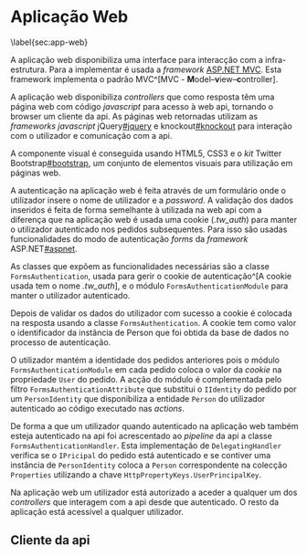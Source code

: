 Aplicação Web
=

\label{sec:app-web}

A aplicação web disponibiliza uma interface para interacção com a infra-estrutura.
Para a implementar é usada a *framework* [ASP.NET MVC](#aspnetmvc).
Esta framework implementa o padrão MVC^[MVC - **M**odel–**v**iew–**c**ontroller].

A aplicação web disponibiliza *controllers* que como resposta têm uma página web com código *javascript* para acesso à web api, tornando o browser um cliente da api. 
As páginas web retornadas utilizam as *frameworks javascript* jQuery[#jquery]() e knockout[#knockout]() para interação com o utilizador e comunicação com a api.

A componente visual é conseguida usando HTML5, CSS3 e o *kit* Twitter Bootstrap[#bootstrap](), um conjunto de elementos visuais para utilização em páginas web.

A autenticação na aplicação web é feita através de um formulário onde o utilizador insere o nome de utilizador e a *password*. A validação dos dados inseridos é feita de forma semelhante à utilizada na web api com a diferença que na aplicação web é usada uma cookie (*.tw_auth*) para manter o utilizador autenticado nos pedidos subsequentes. 
Para isso são usadas funcionalidades do modo de autenticação *forms* da *framework* ASP.NET[#aspnet](). 

As classes que expõem as funcionalidades necessárias são a classe `FormsAuthentication`, usada para gerir o cookie de autenticação^[A cookie usada tem o nome *.tw_auth*], e o módulo `FormsAuthenticationModule` para manter o utilizador autenticado. 

Depois de validar os dados do utilizador com sucesso a cookie é colocada na resposta usando a classe `FormsAuthentication`.
A cookie tem como valor o identificador da instância de Person que foi obtida da base de dados no processo de autenticação. 

O utilizador mantém a identidade dos pedidos anteriores pois o módulo `FormsAuthenticationModule` em cada pedido coloca o valor da *cookie* na propriedade `User` do pedido. A acção do módulo é complementada pelo filtro `FormsAuthenticationAttribute` que substitui o `IIdentity` do pedido por um `PersonIdentity` que disponibiliza a entidade `Person` do utilizador autenticado ao código executado nas *actions*.

De forma a que um utilizador quando autenticado na aplicação web também esteja autenticado na api foi acrescentado ao *pipeline* da api a classe `FormsAuthenticationHandler`.
Esta implementação de `DelegatingHandler` verifica se o `IPricipal` do pedido está autenticado e se contiver uma instância de `PersonIdentity` coloca a `Person` correspondente na colecção `Properties` utilizando a chave `HttpPropertyKeys.UserPrincipalKey`.

Na aplicação web um utilizador está autorizado a aceder a qualquer um dos *controllers* que interagem com a api desde que autenticado. O resto da aplicação está acessível a qualquer utilizador.

Cliente da api
-

